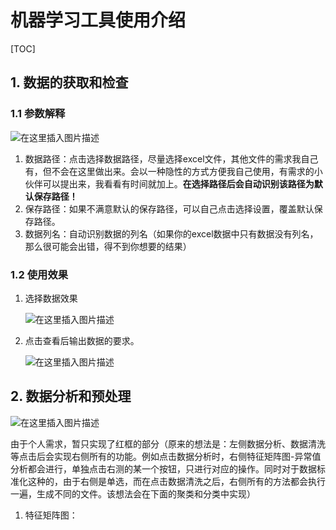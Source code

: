 # 机器学习工具使用介绍

[TOC]

## 1. 数据的获取和检查

### 1.1 参数解释

![在这里插入图片描述](https://img-blog.csdnimg.cn/20200511232903784.png)

1. 数据路径：点击选择数据路径，尽量选择excel文件，其他文件的需求我自己有，但不会在这里做出来。会以一种隐性的方式方便我自己使用，有需求的小伙伴可以提出来，我看看有时间就加上。**在选择路径后会自动识别该路径为默认保存路径！**
2. 保存路径：如果不满意默认的保存路径，可以自己点击选择设置，覆盖默认保存路径。
3. 数据列名：自动识别数据的列名（如果你的excel数据中只有数据没有列名，那么很可能会出错，得不到你想要的结果）

### 1.2 使用效果

1. 选择数据效果

   ![在这里插入图片描述](https://img-blog.csdnimg.cn/20200512175831439.png?x-oss-process=image/watermark,type_ZmFuZ3poZW5naGVpdGk,shadow_10,text_aHR0cHM6Ly9ibG9nLmNzZG4ubmV0L3FxXzIxNTc5MDQ1,size_16,color_FFFFFF,t_70)

2. 点击查看后输出数据的要求。

   ![在这里插入图片描述](https://img-blog.csdnimg.cn/20200512180029464.png?x-oss-process=image/watermark,type_ZmFuZ3poZW5naGVpdGk,shadow_10,text_aHR0cHM6Ly9ibG9nLmNzZG4ubmV0L3FxXzIxNTc5MDQ1,size_16,color_FFFFFF,t_70)

## 2. 数据分析和预处理

![在这里插入图片描述](https://img-blog.csdnimg.cn/20200511233619431.png?x-oss-process=image/watermark,type_ZmFuZ3poZW5naGVpdGk,shadow_10,text_aHR0cHM6Ly9ibG9nLmNzZG4ubmV0L3FxXzIxNTc5MDQ1,size_16,color_FFFFFF,t_70)

由于个人需求，暂只实现了红框的部分（原来的想法是：左侧数据分析、数据清洗等点击后会实现右侧所有的功能。例如点击数据分析时，右侧特征矩阵图-异常值分析都会进行，单独点击右测的某一个按钮，只进行对应的操作。同时对于数据标准化这种的，由于右侧是单选，而在点击数据清洗之后，右侧所有的方法都会执行一遍，生成不同的文件。该想法会在下面的聚类和分类中实现）

1. 特征矩阵图：


